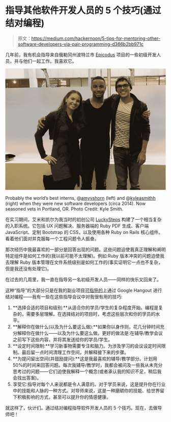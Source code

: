 # 指导其他软件开发人员的 5 个技巧(通过结对编程)

> 原文：<https://medium.com/hackernoon/5-tips-for-mentoring-other-software-developers-via-pair-programming-d366b2bb971c>

几年前，我有机会指导来自俄勒冈州波特兰市 [Epicodus](http://epicodus.org) 项目的一些初级开发人员，并与他们一起工作。我喜欢它。

![](img/d9e523695afba74e5925ee8b0aa79019.png)

Probably the world’s best interns, @[amyvshorn](http://twitter.com/amyvshorn) (left) and @[kyleasmithh](https://twitter.com/kyleasmithh) (right) when they were new software developers (circa 2014). Now seasoned vets in Portland, OR. Photo Credit: Kyle Smith.

在实习期间，艾米和凯尔为我当时的初创公司 [LuckySteps](http://luckysteps.org) 构建了一个相当复杂的入职系统。它包括 UX 问题解决、服务器端的 Ruby PDF 生成、客户端 JavaScript、定制 Bootstrap 的 CSS，以及使用各种 Ruby on Rails 核心组件。看着他们面对并克服每一个工程问题令人振奋。

那次经历中我最喜欢的一部分是回答出现的问题。这些问题迫使我真正理解和阐明特定组件是如何工作的(我以前可能不太理解)。例如:Ruby 版本冲突的问题迫使我去理解 Ruby 版本管理在文件系统级别是如何工作的(事实证明它一点也不复杂，但是我还没有处理它)。

在过去的几周里，我一直在指导另一名初级开发人员——同样的快乐又回来了。

这种“指导”的大部分只是在我的副业项目[可指导的](http://guidable.org)上通过 Google Hangout 进行结对编程——我有一些在这些指导会议中对我很有用的技巧:

1.  **选择合适的项目和级别:**从适合你的学员/学生的复杂程度开始。编程是复杂的，需要多层理解。在选择结对的项目时，考虑这些层次和你的学员的水平。
2.  **解释你在做什么(以及为什么要这么做):**如果你以身作则，花几分钟时间充分解释你在做什么——以及为什么要这么做。更好的做法是:在辅导/教学会议之前写下这些内容，并将其发送给你的学员/学生。
3.  **设定时间限制:**学习新事物需要专注和脑力。为涉及学习的会议设定时间限制。最后留一点时间清理工作空间，并解释接下来的步骤。
4.  **为提问留出空间(并鼓励提问):**这是我最喜欢的辅导/教学部分。计划用 50%的时间来回答问题。每次我辅导/教学时，我都会被问及一些我从未充分思考过的问题——它们迫使我解释一个概念(或者承认我的知识不足，稍后我会找出答案)。
5.  享受它:指导对每个人来说都是令人满意的。对于学员来说，这是提升你在行业中的技能和人脉的一种方式。对导师来说，这是一种磨砺你的技能、给世界留下积极影响的方式，甚至可以提升你的情感健康。

就这样了，伙计们。通过结对编程指导软件开发人员的 5 个技巧。现在，去做导师吧！